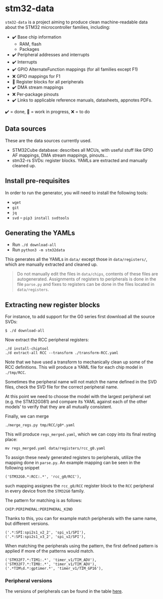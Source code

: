# stm32-data

`stm32-data` is a project aiming to produce clean machine-readable data about the STM32 microcontroller
families, including:

- :heavy_check_mark: Base chip information
    - RAM, flash
    - Packages
- :heavy_check_mark: Peripheral addresses and interrupts
- :heavy_check_mark: Interrupts
- :heavy_check_mark: GPIO AlternateFunction mappings (for all families except F1)
- :x: GPIO mappings for F1
- :construction: Register blocks for all peripherals
- :heavy_check_mark: DMA stream mappings
- :x: Per-package pinouts
- :heavy_check_mark: Links to applicable reference manuals, datasheets, appnotes PDFs.

:heavy_check_mark: = done, :construction: = work in progress, :x: = to do

## Data sources

These are the data sources currently used.

- STM32Cube database: describes all MCUs, with useful stuff like GPIO AF mappings, DMA stream mappings, pinouts...
- stm32-rs SVDs: register blocks. YAMLs are extracted and manually cleaned up.

## Install pre-requisites

In order to run the generator, you will need to install the following tools:

* `wget`
* `git`
* `jq`
* `svd` – `pip3 install svdtools` 

## Generating the YAMLs

- Run `./d download-all`
- Run `python3 -m stm32data`

This generates all the YAMLs in `data/` except those in `data/registers/`, which are manually extracted and cleaned up.

> Do not manually edit the files in `data/chips`, contents of these files are autogenerated. 
> Assignments of registers to peripherals is done in the file `parse.py` and fixes to registers can be done in the files located in `data/registers`.

## Extracting new register blocks

For instance, to add support for the G0 series first download all the source
SVDs:
```
$ ./d download-all
```
Now extract the RCC peripheral registers:
```
./d install-chiptool
./d extract-all RCC --transform ./transform-RCC.yaml
```
Note that we have used a transform to mechanically clean up some of the RCC
definitions. This will produce a YAML file for each chip model in `./tmp/RCC`.

Sometimes the peripheral name will not match the name defined in the SVD files, check the SVD file for the correct peripheral name.

At this point we need to choose the model with the largest peripheral set (e.g.
the STM32G081) and compare its YAML against each of the other models' to verify
that they are all mutually consistent.

Finally, we can merge
```
./merge_regs.py tmp/RCC/g0*.yaml
```
This will produce `regs_merged.yaml`, which we can copy into its final resting
place:
```
mv regs_merged.yaml data/registers/rcc_g0.yaml
```

To assign these newly generated registers to peripherals, utilize the mapping done in `parse.py`.
An example mapping can be seen in the following snippet
```
('STM32G0.*:RCC:.*', 'rcc_g0/RCC'),
```
such mapping assignes the `rcc_g0/RCC` register block to the `RCC` peripheral in every device from the `STM32G0` family.

The pattern for matching is as follows:
```
CHIP:PERIPHERAL:PERIPHERAL_KIND
```
Thanks to this, you can for example match peripherals with the same name, but different versions.
```
('.*:SPI:spi2s1_v2_2', 'spi_v1/SPI'),
('.*:SPI:spi2s1_v3_2', 'spi_v2/SPI'),
```

When matching the peripherals using the pattern, the first defined pattern is applied if more of the patterns would match.
```
('STM32F7.*:TIM1:.*', 'timer_v1/TIM_ADV'),
('STM32F7.*:TIM8:.*', 'timer_v1/TIM_ADV'),
('.*TIM\d.*:gptimer.*', 'timer_v1/TIM_GP16'),
```

### Peripheral versions
The versions of peripherals can be found in the table [here](https://docs.google.com/spreadsheets/d/1-R-AjYrMLL2_623G-AFN2A9THMf8FFMpFD4Kq-owPmI/edit#gid=0).

